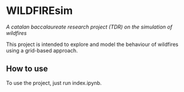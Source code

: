 # WILDFIREsim
_A catalan baccalaureate research project (TDR) on the simulation of wildfires_  

This project is intended to explore and model the behaviour of wildfires using a grid-based approach.

## How to use  
To use the project, just run index.ipynb.
